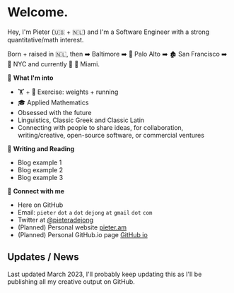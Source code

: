 # Welcome. 

Hey, I'm Pieter (:us: + :netherlands:) and I'm a Software Engineer with a strong quantitative/math interest.

Born + raised in :netherlands:, 
then :arrow_right: Baltimore 
:arrow_right:  :evergreen_tree: 	Palo Alto 
:arrow_right:  :derelict_house: 	San Francisco 
:arrow_right:  :statue_of_liberty: 	NYC 
and currently  :round_pushpin: :palm_tree: Miami.


:cowboy_hat_face: **What I'm into**
* :weight_lifting: + :running: Exercise: weights + running
* :mortar_board: Applied Mathematics
* Obsessed with the future
* Linguistics, Classic Greek and Classic Latin
* Connecting with people to share ideas, for collaboration, writing/creative, open-source software, or commercial ventures

:closed_book: **Writing and Reading**
* Blog example 1
* Blog example 2
* Blog example 3

:link: **Connect with me**
* Here on GitHub
* Email: `pieter` `dot` `a` `dot` `dejong` `at` `gmail` `dot` `com`
* Twitter at [@pieteradejong](https://twitter.com/pieteradejong)
* (Planned) Personal website [pieter.am](https://pieter.am/)
* (Planned) Personal GitHub.io page [GitHub io](https://pieteradejong.github.io/)




## Updates / News

Last updated March 2023, I'll probably keep updating this as I'll be publishing all my creative output on GitHub.
